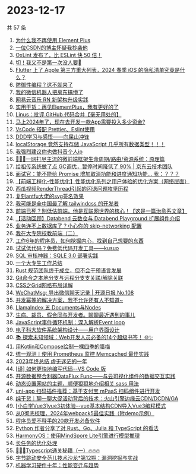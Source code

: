 # 2023-12-17

共 57 条

<!-- BEGIN JUEJIN -->
<!-- 最后更新时间 2023-12-17 09:52:39 +0800 -->
1. [为什么我不再使用 Element Plus](https://juejin.cn/post/7311871555528998966)
1. [一位CSDN的博主怀疑我抄袭他](https://juejin.cn/post/7312273015874338857)
1. [OxLint 发布了，比 ESLint 快 50 倍！](https://juejin.cn/post/7312338839695212571)
1. [切！我又不是第一次没人要🤡](https://juejin.cn/post/7312304122535133220)
1. [Flutter 上了 Apple 第三方重大列表，2024 春季 iOS 的隐私清单究竟是什么？](https://juejin.cn/post/7311876701909549065)
1. [防御性编程？这不就来了](https://juejin.cn/post/7312376672665075722)
1. [我的微信机器人把房东搞懵了](https://juejin.cn/post/7311997169950556211)
1. [网易云音乐 RN 新架构升级实践](https://juejin.cn/post/7312176750591934516)
1. [实用干货：再见ElementPlus，我有更好的了](https://juejin.cn/post/7312818330153091098)
1. [Linus：批评 GitHub 代码合并【毫无用处的】](https://juejin.cn/post/7312293783973675008)
1. [马上2024年了，现在去开发一款App需要投入多少资金?](https://juejin.cn/post/7312353213348347916)
1. [VsCode 搭配 Prettier、Eslint使用](https://juejin.cn/post/7311633278498504744)
1. [DDD学习与感悟——向屎山冲锋](https://juejin.cn/post/7311871555528704054)
1. [localStorage 竟然支持存储 JavaScript 几乎所有数据类型！！！](https://juejin.cn/post/7311876701910908937)
1. [我强烈建议你也做抖音个人ip](https://juejin.cn/post/7312404619518853146)
1. [🥇🥇🥇一网打尽主流的微前端框架生命周期/路由/资源系统：原理篇](https://juejin.cn/post/7311907901047324722)
1. [给祖传系统做了点 GC调优，暂停时间降低了 90% | 京东云技术团队](https://juejin.cn/post/7311623433817571365)
1. [面试官：能不能给 Promise 增加取消功能和进度通知功能...  我：？？？](https://juejin.cn/post/7312349904046735400)
1. [【前端工程化-性能优化】性能优化系列之用户体验的优化方案（网络层面）](https://juejin.cn/post/7311876701910925321)
1. [西瓜视频RenderThread引起的闪退问题攻坚历程](https://juejin.cn/post/7312304122535198756)
1. [复刻antfu大佬的svg签名效果](https://juejin.cn/post/7311932190442324003)
1. [我可能是全中国最了解 tailwindcss 的开发者](https://juejin.cn/post/7312723512724209718)
1. [前端已死？别低估前端，他是互联网世界的核心！【这是一篇治愈系文章】](https://juejin.cn/post/7312284396711919651)
1. [【活动回顾】Databend 云数仓与 Databend Playground 扩展组件介绍](https://juejin.cn/post/7312241785543475215)
1. [业务连不上数据库了？小心你的 skip-networking 配置](https://juejin.cn/post/7311602698712498227)
1. [我在大专院校教前端（二）](https://juejin.cn/post/7312797734771408930)
1. [工作6年的程序员，如何挖掘内心，找到自己想要的东西](https://juejin.cn/post/7312266765123010600)
1. [试试低代码？免费低代码开发工具——kusuo](https://juejin.cn/post/7312353149812785193)
1. [SQL 审核神器：SQLE 3.0 部署实践](https://juejin.cn/post/7312035320376508442)
1. [一个大专生工作总结](https://juejin.cn/post/7312352526706524201)
1. [Rust 规范团队终于成立，但不会干预语言发展](https://juejin.cn/post/7312266765123780648)
1. [Git命令之本地分支与远程分支支关联/解除关联](https://juejin.cn/post/7312352526706753577)
1. [CSS之Grid网格布局详解](https://juejin.cn/post/7311631975470465039)
1. [WeChatMsg: 导出微信聊天记录 | 开源日报 No.108](https://juejin.cn/post/7312353826082357302)
1. [并发幂等的解决方案，我不允许还有人不知道~](https://juejin.cn/post/7311736237899366409)
1. [LlamaIndex 五 Documents与Nodes](https://juejin.cn/post/7311618702591868954)
1. [生病、裁员、假合同与开发者。聊聊最近遇到的事儿](https://juejin.cn/post/7312722655224627212)
1. [JavaScript事件循环机制：深入解析Event loop](https://juejin.cn/post/7312275586256814130)
1. [电子科大软件系统架构设计——用户界面设计](https://juejin.cn/post/7312273015874355241)
1. [📚 探索未知领域：Web开发人员必备的14个超级书签！ 🌐✨](https://juejin.cn/post/7312241785542492175)
1. [用Kotlin和Compose绘制一棵四季的腊梅](https://juejin.cn/post/7311997169950048307)
1. [统一观测丨使用 Prometheus 监控 Memcached 最佳实践](https://juejin.cn/post/7312352526706868265)
1. [2023年终总结 虚无迷茫的一年](https://juejin.cn/post/7312271879581417510)
1. [[译] 如何更快地编写代码--VS Code 版](https://juejin.cn/post/7312342529664008218)
1. [开源数据整合利器DataFlux Func——与云可视化组件的数据交互实践](https://juejin.cn/post/7312293783973560320)
1. [动态设置网站的主题，顺便狠狠地介绍相关 sass 用法](https://juejin.cn/post/7311881316051435554)
1. [uni-app 扫码插件推荐：基于支付宝 mPaaS 扫码组件进行开发](https://juejin.cn/post/7312358144924188722)
1. [纯干货｜聊一聊大促活动背后的技术：火山引擎边缘云CDN/DCDN/GA](https://juejin.cn/post/7312330825206284339)
1. [[小白学Vue3]vue3初体验--vue基本结构CDN导入Vue3编程模式](https://juejin.cn/post/7312352526707032105)
1. [从0彻底梳理，2024年webpack5最佳实践（附demo示例）](https://juejin.cn/post/7312294489220677632)
1. [程序员爱不释手的20款开发必备软件](https://juejin.cn/post/7311959845539741696)
1. [Python 作者分享了对 Rust、Go、Julia 和 TypeScript 的看法](https://juejin.cn/post/7311958067163463743)
1. [HarmonyOS：使用MindSpore Lite引擎进行模型推理](https://juejin.cn/post/7312035320375377946)
1. [长任务的优化处理](https://juejin.cn/post/7311632859085176832)
1. [🚀🚀🚀Typescript通关秘籍（一）🔥🔥🔥](https://juejin.cn/post/7312722655224741900)
1. [字节跳动安全范儿技术沙龙*第12期：漏洞挖掘与实战](https://juejin.cn/post/7311602485864628234)
1. [机器学习硬件十年：性能变迁与趋势](https://juejin.cn/post/7311972542805475379)
<!-- END JUEJIN -->